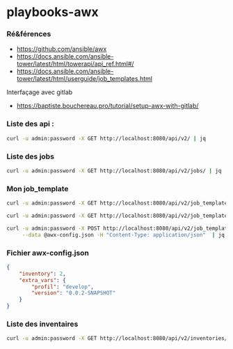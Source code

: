 # playbooks-awx

### Ré&férences 

* https://github.com/ansible/awx
* https://docs.ansible.com/ansible-tower/latest/html/towerapi/api_ref.html#/
* https://docs.ansible.com/ansible-tower/latest/html/userguide/job_templates.html

Interfaçage avec gitlab

* https://baptiste.bouchereau.pro/tutorial/setup-awx-with-gitlab/


### Liste des api :

```bash
curl -u admin:password -X GET http://localhost:8080/api/v2/ | jq
```

### Liste des jobs

```bash
curl -u admin:password -X GET http://localhost:8080/api/v2/jobs/ | jq
```

### Mon job_template


```bash
curl -u admin:password -X GET http://localhost:8080/api/v2/job_templates/ | jq

curl -u admin:password -X GET http://localhost:8080/api/v2/job_templates/11/ | jq

curl -u admin:password -X POST http://localhost:8080/api/v2/job_templates/11/launch/ \
     --data @awx-config.json -H "Content-Type: application/json"  | jq
```

### Fichier awx-config.json

```json
{
    "inventory": 2,
    "extra_vars": {
        "profil": "develop",
        "version": "0.0.2-SNAPSHOT"
    }
}
```

### Liste des inventaires

```bash
curl -u admin:password -X GET http://localhost:8080/api/v2/inventories/ | jq
```

